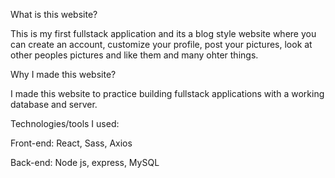 What is this website?

This is my first fullstack application and its a blog style website where you can create an account, customize your profile, post your pictures, look at other peoples pictures and like them and many ohter things. 


Why I made this website?

I made this website to practice building fullstack applications with a working database and server.


Technologies/tools I used:

Front-end: React, Sass, Axios

Back-end: Node js, express, MySQL
